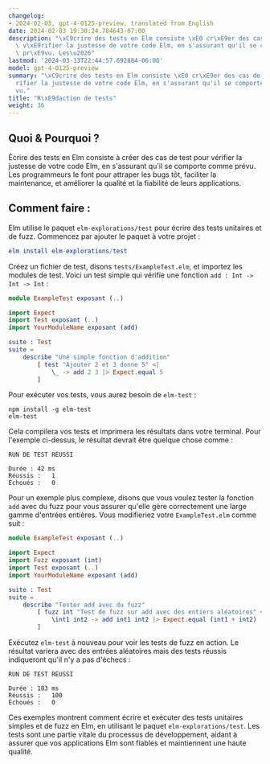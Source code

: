 ```yaml
---
changelog:
- 2024-02-03, gpt-4-0125-preview, translated from English
date: 2024-02-03 19:30:24.784643-07:00
description: "\xC9crire des tests en Elm consiste \xE0 cr\xE9er des cas de test pour\
  \ v\xE9rifier la justesse de votre code Elm, en s'assurant qu'il se comporte comme\
  \ pr\xE9vu. Les\u2026"
lastmod: '2024-03-13T22:44:57.692884-06:00'
model: gpt-4-0125-preview
summary: "\xC9crire des tests en Elm consiste \xE0 cr\xE9er des cas de test pour v\xE9\
  rifier la justesse de votre code Elm, en s'assurant qu'il se comporte comme pr\xE9\
  vu."
title: "R\xE9daction de tests"
weight: 36
---
```


## Quoi & Pourquoi ?

Écrire des tests en Elm consiste à créer des cas de test pour vérifier la justesse de votre code Elm, en s'assurant qu'il se comporte comme prévu. Les programmeurs le font pour attraper les bugs tôt, faciliter la maintenance, et améliorer la qualité et la fiabilité de leurs applications.

## Comment faire :

Elm utilise le paquet `elm-explorations/test` pour écrire des tests unitaires et de fuzz. Commencez par ajouter le paquet à votre projet :

```elm
elm install elm-explorations/test
```

Créez un fichier de test, disons `tests/ExampleTest.elm`, et importez les modules de test. Voici un test simple qui vérifie une fonction `add : Int -> Int -> Int` :

```elm
module ExampleTest exposant (..)

import Expect
import Test exposant (..)
import YourModuleName exposant (add)

suite : Test
suite =
    describe "Une simple fonction d'addition"
        [ test "Ajouter 2 et 3 donne 5" <| 
            \_ -> add 2 3 |> Expect.equal 5
        ]

```

Pour exécuter vos tests, vous aurez besoin de `elm-test` :

```shell
npm install -g elm-test
elm-test
```

Cela compilera vos tests et imprimera les résultats dans votre terminal. Pour l'exemple ci-dessus, le résultat devrait être quelque chose comme :

```
RUN DE TEST RÉUSSI

Durée : 42 ms
Réussis :   1
Échoués :   0
```

Pour un exemple plus complexe, disons que vous voulez tester la fonction `add` avec du fuzz pour vous assurer qu'elle gère correctement une large gamme d'entrées entières. Vous modifieriez votre `ExampleTest.elm` comme suit :

```elm
module ExampleTest exposant (..)

import Expect
import Fuzz exposant (int)
import Test exposant (..)
import YourModuleName exposant (add)

suite : Test
suite =
    describe "Tester add avec du fuzz"
        [ fuzz int "Test de fuzz sur add avec des entiers aléatoires" <| 
            \int1 int2 -> add int1 int2 |> Expect.equal (int1 + int2)
        ]
```

Exécutez `elm-test` à nouveau pour voir les tests de fuzz en action. Le résultat variera avec des entrées aléatoires mais des tests réussis indiqueront qu'il n'y a pas d'échecs :

```
RUN DE TEST RÉUSSI

Durée : 183 ms
Réussis :   100
Échoués :   0
``` 

Ces exemples montrent comment écrire et exécuter des tests unitaires simples et de fuzz en Elm, en utilisant le paquet `elm-explorations/test`. Les tests sont une partie vitale du processus de développement, aidant à assurer que vos applications Elm sont fiables et maintiennent une haute qualité.
